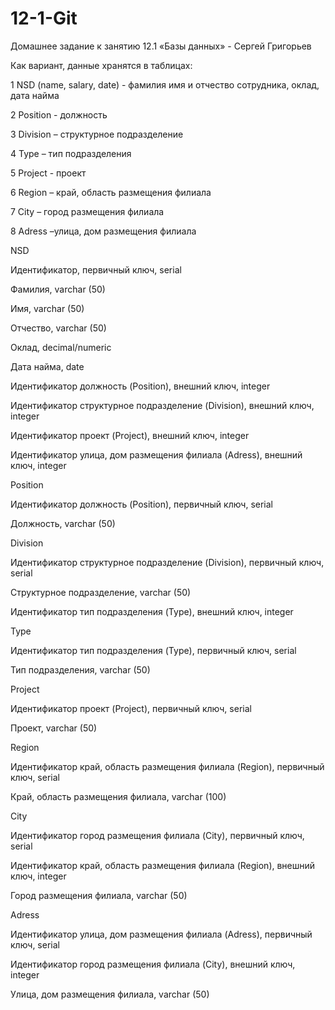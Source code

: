 # 12-1-Git

Домашнее задание к занятию 12.1 «Базы данных» - Сергей Григорьев

Как вариант, данные хранятся в таблицах:

1 NSD (name, salary, date) - фамилия имя и отчество сотрудника, оклад, дата найма

2 Position - должность

3 Division – структурное подразделение

4 Type – тип подразделения

5 Project - проект

6 Region – край, область размещения филиала

7 City – город размещения филиала

8 Adress –улица, дом размещения филиала

NSD

Идентификатор, первичный ключ, serial

Фамилия, varchar (50)

Имя, varchar (50)

Отчество, varchar (50)

Оклад, decimal/numeric

Дата найма, date

Идентификатор должность (Position), внешний ключ, integer

Идентификатор структурное подразделение (Division), внешний ключ, integer

Идентификатор проект (Project), внешний ключ, integer

Идентификатор улица, дом размещения филиала (Adress), внешний ключ, integer

Position

Идентификатор должность (Position), первичный ключ, serial

Должность, varchar (50)

Division

Идентификатор структурное подразделение (Division), первичный ключ, serial

Структурное подразделение, varchar (50)

Идентификатор тип подразделения (Type), внешний ключ, integer

Type

Идентификатор тип подразделения (Type), первичный ключ, serial

Тип подразделения, varchar (50)

Project

Идентификатор проект (Project), первичный ключ, serial

Проект, varchar (50)

Region

Идентификатор край, область размещения филиала (Region), первичный ключ, serial

Край, область размещения филиала, varchar (100)

City

Идентификатор город размещения филиала (City), первичный ключ, serial

Идентификатор край, область размещения филиала (Region), внешний ключ, integer

Город размещения филиала, varchar (50)

Adress

Идентификатор улица, дом размещения филиала (Adress), первичный ключ, serial

Идентификатор город размещения филиала (City), внешний ключ, integer

Улица, дом размещения филиала, varchar (50)
